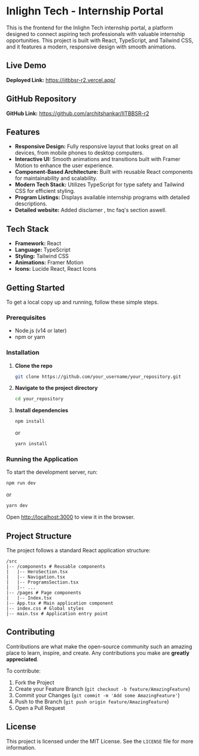 # Inlighn Tech - Internship Portal

This is the frontend for the Inlighn Tech internship portal, a platform designed to connect aspiring tech professionals with valuable internship opportunities. This project is built with React, TypeScript, and Tailwind CSS, and it features a modern, responsive design with smooth animations.

## Live Demo

**Deployed Link:** https://iitbbsr-r2.vercel.app/

## GitHub Repository

**GitHub Link:** https://github.com/architshankar/IITBBSR-r2

## Features

*   **Responsive Design:** Fully responsive layout that looks great on all devices, from mobile phones to desktop computers.
*   **Interactive UI:** Smooth animations and transitions built with Framer Motion to enhance the user experience.
*   **Component-Based Architecture:** Built with reusable React components for maintainability and scalability.
*   **Modern Tech Stack:** Utilizes TypeScript for type safety and Tailwind CSS for efficient styling.
*   **Program Listings:** Displays available internship programs with detailed descriptions.
*   **Detailed website:** Added disclamer , tnc faq's section aswell.

## Tech Stack

*   **Framework:** React
*   **Language:** TypeScript
*   **Styling:** Tailwind CSS
*   **Animations:** Framer Motion
*   **Icons:** Lucide React, React Icons

## Getting Started

To get a local copy up and running, follow these simple steps.

### Prerequisites

*   Node.js (v14 or later)
*   npm or yarn

### Installation

1.  **Clone the repo**
    ```sh
    git clone https://github.com/your_username/your_repository.git
    ```
2.  **Navigate to the project directory**
    ```sh
    cd your_repository
    ```
3.  **Install dependencies**
    ```sh
    npm install
    ```
    or
    ```sh
    yarn install
    ```

### Running the Application

To start the development server, run:

```sh
npm run dev
```

or

```sh
yarn dev
```

Open [http://localhost:3000](http://localhost:3000) to view it in the browser.

## Project Structure

The project follows a standard React application structure:

```
/src
|-- /components # Reusable components
|   |-- HeroSection.tsx
|   |-- Navigation.tsx
|   |-- ProgramsSection.tsx
|   |-- ...
|-- /pages # Page components
|   |-- Index.tsx
|-- App.tsx # Main application component
|-- index.css # Global styles
|-- main.tsx # Application entry point
```

## Contributing

Contributions are what make the open-source community such an amazing place to learn, inspire, and create. Any contributions you make are **greatly appreciated**.

To contribute:

1.  Fork the Project
2.  Create your Feature Branch (`git checkout -b feature/AmazingFeature`)
3.  Commit your Changes (`git commit -m 'Add some AmazingFeature'`)
4.  Push to the Branch (`git push origin feature/AmazingFeature`)
5.  Open a Pull Request

## License

This project is licensed under the MIT License. See the `LICENSE` file for more information.
